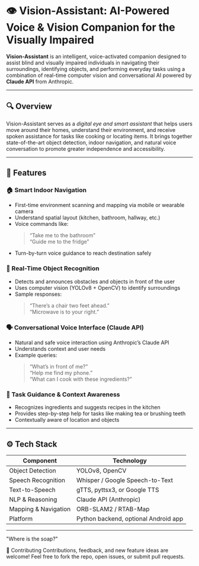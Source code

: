 # 👁️ Vision-Assistant: AI-Powered Voice & Vision Companion for the Visually Impaired

**Vision-Assistant** is an intelligent, voice-activated companion designed to assist blind and visually impaired individuals in navigating their surroundings, identifying objects, and performing everyday tasks using a combination of real-time computer vision and conversational AI powered by **Claude API** from Anthropic.

---

## 🔍 Overview

Vision-Assistant serves as a *digital eye and smart assistant* that helps users move around their homes, understand their environment, and receive spoken assistance for tasks like cooking or locating items. It brings together state-of-the-art object detection, indoor navigation, and natural voice conversation to promote greater independence and accessibility.

---

## 🧠 Features

### 🏠 Smart Indoor Navigation
- First-time environment scanning and mapping via mobile or wearable camera
- Understand spatial layout (kitchen, bathroom, hallway, etc.)
- Voice commands like:  
  > “Take me to the bathroom”  
  > “Guide me to the fridge”  
- Turn-by-turn voice guidance to reach destination safely

### 🧾 Real-Time Object Recognition
- Detects and announces obstacles and objects in front of the user
- Uses computer vision (YOLOv8 + OpenCV) to identify surroundings
- Sample responses:  
  > “There’s a chair two feet ahead.”  
  > “Microwave is to your right.”

### 🗣️ Conversational Voice Interface (Claude API)
- Natural and safe voice interaction using Anthropic’s Claude API
- Understands context and user needs
- Example queries:  
  > “What’s in front of me?”  
  > “Help me find my phone.”  
  > “What can I cook with these ingredients?”

### 🍳 Task Guidance & Context Awareness
- Recognizes ingredients and suggests recipes in the kitchen
- Provides step-by-step help for tasks like making tea or brushing teeth
- Contextually aware of location and objects

---

## ⚙️ Tech Stack

| Component             | Technology                              |
|----------------------|------------------------------------------|
| Object Detection      | YOLOv8, OpenCV                          |
| Speech Recognition    | Whisper / Google Speech-to-Text        |
| Text-to-Speech        | gTTS, pyttsx3, or Google TTS            |
| NLP & Reasoning       | Claude API (Anthropic)                 |
| Mapping & Navigation  | ORB-SLAM2 / RTAB-Map                   |
| Platform              | Python backend, optional Android app   |

---




"Where is the soap?"

🤝 Contributing
Contributions, feedback, and new feature ideas are welcome! Feel free to fork the repo, open issues, or submit pull requests.

